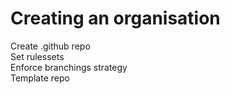 # Creating an organisation

Create .github repo  
Set rulessets  
Enforce branchings strategy  
Template repo  
